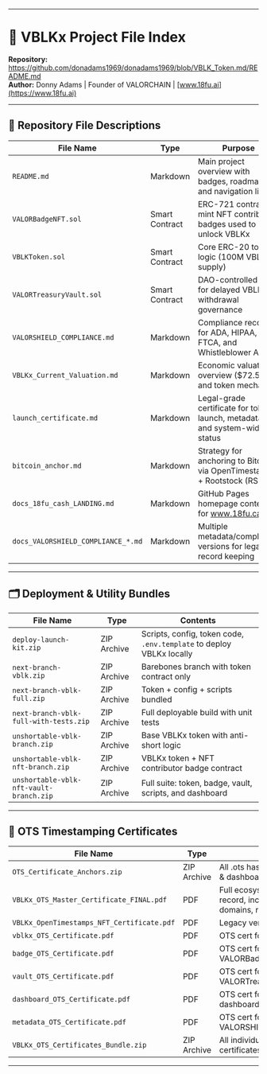 

---

# 🧠 VBLKx Project File Index  
**Repository:** https://github.com/donadams1969/donadams1969/blob/VBLK_Token.md/README.md  
**Author:** Donny Adams | Founder of VALORCHAIN | [www.18fu.ai](https://www.18fu.ai)

---

## 📁 Repository File Descriptions

| **File Name**                             | **Type**        | **Purpose**                                                                 |
|-------------------------------------------|------------------|------------------------------------------------------------------------------|
| `README.md`                               | Markdown         | Main project overview with badges, roadmap, and navigation links            |
| `VALORBadgeNFT.sol`                       | Smart Contract   | ERC-721 contract to mint NFT contributor badges used to unlock VBLKx        |
| `VBLKToken.sol`                           | Smart Contract   | Core ERC-20 token logic (100M VBLKx supply)                                  |
| `VALORTreasuryVault.sol`                 | Smart Contract   | DAO-controlled vault for delayed VBLKx withdrawal governance                |
| `VALORSHIELD_COMPLIANCE.md`              | Markdown         | Compliance record for ADA, HIPAA, FTCA, and Whistleblower Act               |
| `VBLKx_Current_Valuation.md`             | Markdown         | Economic valuation overview ($72.5M) and token mechanics                    |
| `launch_certificate.md`                  | Markdown         | Legal-grade certificate for token launch, metadata, and system-wide status  |
| `bitcoin_anchor.md`                      | Markdown         | Strategy for anchoring to Bitcoin via OpenTimestamps + Rootstock (RSK)      |
| `docs_18fu_cash_LANDING.md`              | Markdown         | GitHub Pages homepage content for www.18fu.cash                             |
| `docs_VALORSHIELD_COMPLIANCE_*.md`       | Markdown         | Multiple metadata/compliance versions for legal record keeping              |

---

## 🗂️ Deployment & Utility Bundles

| **File Name**                             | **Type**        | **Contents**                                                                 |
|-------------------------------------------|------------------|------------------------------------------------------------------------------|
| `deploy-launch-kit.zip`                   | ZIP Archive      | Scripts, config, token code, `.env.template` to deploy VBLKx locally         |
| `next-branch-vblk.zip`                    | ZIP Archive      | Barebones branch with token contract only                                   |
| `next-branch-vblk-full.zip`              | ZIP Archive      | Token + config + scripts bundled                                            |
| `next-branch-vblk-full-with-tests.zip`   | ZIP Archive      | Full deployable build with unit tests                                       |
| `unshortable-vblk-branch.zip`            | ZIP Archive      | Base VBLKx token with anti-short logic                                      |
| `unshortable-vblk-nft-branch.zip`        | ZIP Archive      | VBLKx token + NFT contributor badge contract                                |
| `unshortable-vblk-nft-vault-branch.zip`  | ZIP Archive      | Full suite: token, badge, vault, scripts, and dashboard                     |

---

## 📄 OTS Timestamping Certificates

| **File Name**                             | **Type**        | **Anchors**                                                                 |
|-------------------------------------------|------------------|------------------------------------------------------------------------------|
| `OTS_Certificate_Anchors.zip`            | ZIP Archive      | All .ots hash files for contracts & dashboards                              |
| `VBLKx_OTS_Master_Certificate_FINAL.pdf` | PDF              | Full ecosystem timestamp record, including contact, domains, repo           |
| `VBLKx_OpenTimestamps_NFT_Certificate.pdf`| PDF              | Legacy version of above                                                    |
| `vblkx_OTS_Certificate.pdf`              | PDF              | OTS cert for VBLKToken.sol                                                  |
| `badge_OTS_Certificate.pdf`              | PDF              | OTS cert for VALORBadgeNFT.sol                                              |
| `vault_OTS_Certificate.pdf`              | PDF              | OTS cert for VALORTreasuryVault.sol                                         |
| `dashboard_OTS_Certificate.pdf`          | PDF              | OTS cert for vault-dashboard.md                                             |
| `metadata_OTS_Certificate.pdf`           | PDF              | OTS cert for VALORSHIELD_METADATA.md                                        |
| `VBLKx_OTS_Certificates_Bundle.zip`      | ZIP Archive      | All individual OTS PDF certificates bundled                                 |

---



